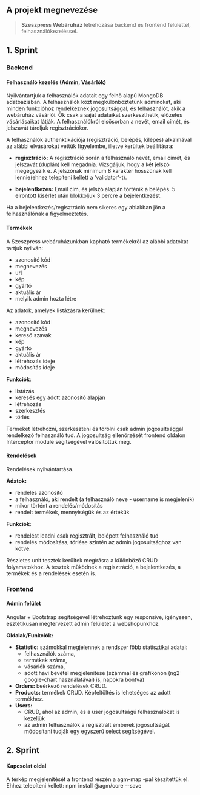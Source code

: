 ## A projekt megnevezése
> __Szeszpress Webáruház__ létrehozása backend és frontend felülettel,  felhasználókezeléssel.

## 1. Sprint

### Backend

#### Felhasználó kezelés (Admin, Vásárlók)

Nyilvántartjuk a felhasználók adatait egy felhő alapú MongoDB adatbázisban. 
A felhasználók közt megkülönböztetünk adminokat, aki minden funkcióhoz rendelkeznek jogosultsággal, és felhasználót, akik a webáruház vásárlói. Ők csak a saját adataikat szerkeszthetik, előzetes vásárlásaikat látják.
A felhasználókról elsősorban a nevét, email címét, és jelszavát tároljuk regisztrációkor. 

A felhasználók authenktikációja (regisztráció, belépés, kilépés) alkalmával az alábbi elvásárokat vettük figyelembe, illetve kerültek beállításra:

* __regisztráció:__ 
  A regisztráció során a felhasználó nevét, email címét, és jelszavát (duplán) kell megadnia. Vizsgáljuk, hogy a két jelszó megegyezik e.
  A jelszónak minimum 8 karakter hosszúnak kell lennie(ehhez telepíteni kellett a 'validator'-t).

* __bejelentkezés:__ 
  Email cím, és jelszó alapján történik a belépés. 
  5 elrontott kísérlet után blokkoljuk 3 percre a bejelentkezést.

Ha a bejelentkezés/regisztráció nem sikeres egy ablakban jön a felhasználónak a figyelmeztetés.

#### Termékek

A Szeszpress webáruházunkban kapható termékekről az alábbi adatokat tartjuk nyilván:

* azonosító kód
* megnevezés
* url
* kép
* gyártó
* aktuális ár 
* melyik admin hozta létre 

Az adatok, amelyek listázásra kerülnek:

* azonosító kód
* megnevezés
* kereső szavak
* kép
* gyártó
* aktuális ár
* létrehozás ideje
* módosítás ideje


__Funkciók__: 

* listázás
* keresés egy adott azonosító alapján
* létrehozás
* szerkesztés
* törlés

Terméket létrehozni, szerkeszteni és törölni csak admin jogosultsággal rendelkező felhasználó tud.
A jogosultság ellenőrzését frontend oldalon Interceptor module segítségével valósítottuk meg.

#### Rendelések

Rendelések nyilvántartása.

__Adatok:__

* rendelés azonosító
* a felhasználó, aki rendelt (a felhasználó neve - username is megjelenik)
* mikor történt a rendelés/módosítás
* rendelt termékek, mennyiségük és az értékük

__Funkciók__: 

* rendelést leadni csak regisztrált, belépett felhasználó tud
* rendelés módosítása, törlése szintén az admin jogosultsághoz van kötve.

Részletes unit tesztek kerültek megírásra a különböző CRUD folyamatokhoz. A tesztek működnek a regisztráció, a bejelentkezés, a termékek és a rendelések esetén is.


### Frontend

#### Admin felület

Angular + Bootstrap segítségével létrehoztunk egy responsive, igényesen, esztétikusan megtervezett admin felületet a webshopunkhoz.


__Oldalak/Funkciók:__

- __Statistic:__ számokkal megjelennek a rendszer főbb statisztikai adatai: 
  - felhasználók száma, 
  - termékek száma,
  - vásárlók száma,
  - adott havi bevétel megjelenítése (számmal és grafikonon (ng2 google-chart használatával) is, napokra bontva) 
- __Orders:__ beérkező rendelések CRUD. 
- __Products:__ termékek CRUD. Képfeltöltés is lehetséges az adott termékhez.
- __Users:__ 
  - CRUD, ahol az admin, és a user jogosultságú felhasználókat is kezeljük
  - az admin felhasználók a regisztrált emberek jogosultságát módosítani tudják egy egyszerű select segítségével. 


## 2. Sprint

#### Kapcsolat oldal

A térkép megjelenítését a frontend részén a agm-map -pal készítettük el. Ehhez telepíteni kellett:
npm install @agm/core --save


